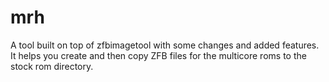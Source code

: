 # mrh
A tool built on top of zfbimagetool with some changes and added features. It helps you create and then copy ZFB files for the multicore roms to the stock rom directory.
